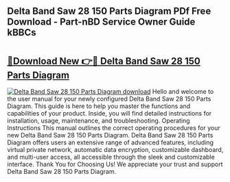 ## Delta Band Saw 28 150 Parts Diagram PDf Free Download - Part-nBD Service Owner Guide kBBCs

# <h2><a href="http://dfsmhq.blite.top/?on=Delta+Band+Saw+28+150+Parts+Diagram">🔗Download New 👉🔴 Delta Band Saw 28 150 Parts Diagram</a></h2>

[![Delta Band Saw 28 150 Parts Diagram download](https://i.imgur.com/lujVjoI.png)](http://dfsmhq.blite.top/?on=Delta+Band+Saw+28+150+Parts+Diagram)
Hello and welcome to the user manual for your newly configured Delta Band Saw 28 150 Parts Diagram. This guide is here to help you master the functions and capabilities of your product. Inside, you will find detailed instructions for installation, usage, maintenance, and troubleshooting. Operating Instructions This manual outlines the correct operating procedures for your new Delta Band Saw 28 150 Parts Diagram. Delta Band Saw 28 150 Parts Diagram offers users an extensive range of advanced features, including virtual private network, automatic data encryption, customizable dashboard, and multi-user access, all accessible through the sleek and customizable interface. Thank You for Choosing Us! We appreciate your trust and support Delta Band Saw 28 150 Parts Diagram.

